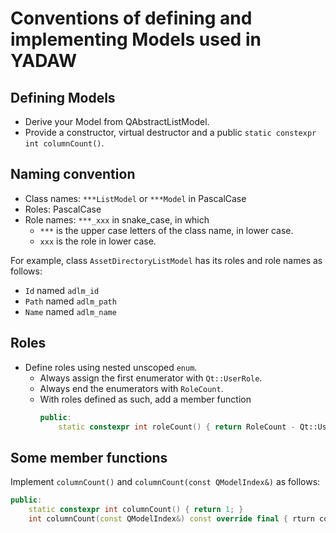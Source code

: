 # Conventions of defining and implementing Models used in YADAW

## Defining Models
- Derive your Model from QAbstractListModel.
- Provide a constructor, virtual destructor and a public `static constexpr int columnCount()`.

## Naming convention
- Class names: `***ListModel` or `***Model` in PascalCase
- Roles: PascalCase
- Role names: `***_xxx` in snake_case, in which
  - `***` is the upper case letters of the class name, in lower case.
  - `xxx` is the role in lower case.

For example, class `AssetDirectoryListModel` has its roles and role names as follows:
- `Id` named `adlm_id`
- `Path` named `adlm_path`
- `Name` named `adlm_name`

## Roles
- Define roles using nested unscoped `enum`.
  - Always assign the first enumerator with `Qt::UserRole`.
  - Always end the enumerators with `RoleCount`.
  - With roles defined as such, add a member function
    ```cpp
    public:
        static constexpr int roleCount() { return RoleCount - Qt::UserRole; }
    ```

## Some member functions
Implement `columnCount()` and `columnCount(const QModelIndex&)` as follows:
```cpp
public:
    static constexpr int columnCount() { return 1; }
    int columnCount(const QModelIndex&) const override final { rturn columnCount(); }
```